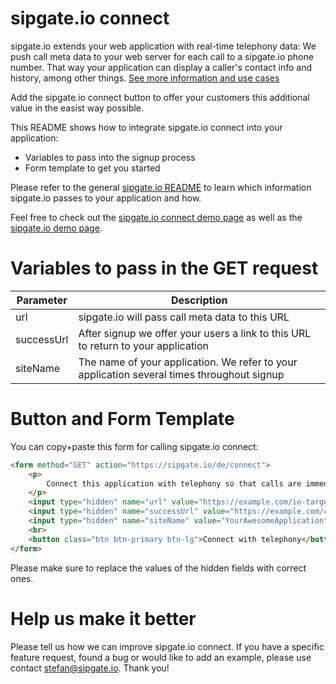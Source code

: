 sipgate.io connect
==================

sipgate.io extends your web application with real-time telephony data: We push call meta data to your web server for each call to a sipgate.io phone number. That way your application can display a caller's contact info and history, among other things. [See more information and use cases](https://www.sipgate.io)

Add the sipgate.io connect button to offer your customers this additional value in the easist way possible. 

This README shows how to integrate sipgate.io connect into your application:
* Variables to pass into the signup process
* Form template to get you started

Please refer to the general [sipgate.io README](https://github.com/sipgate/sipgate.io/blob/master/README.md)
to learn which information sipgate.io passes to your application and how.

Feel free to check out the [sipgate.io connect demo page](https://demo.sipgate.io/connect) as well as the
[sipgate.io demo page](https://demo.sipgate.io).


Variables to pass in the GET request
================

Parameter  | Description
---------- | -----------
url        | sipgate.io will pass call meta data to this URL
successUrl | After signup we offer your users a link to this URL to return to your application
siteName   | The name of your application. We refer to your application several times throughout signup


Button and Form Template
================

You can copy+paste this form for calling sipgate.io connect:

```html
<form method="GET" action="https://sipgate.io/de/connect">
    <p>
	    Connect this application with telephony so that calls are immediately displayed here
	</p>
	<input type="hidden" name="url" value="https://example.com/io-target/">
	<input type="hidden" name="successUrl" value="https://example.com/connected-to-io">
	<input type="hidden" name="siteName" value="YourAwesomeApplication">
    <br>
    <button class="btn btn-primary btn-lg">Connect with telephony</button>
</form>
```

Please make sure to replace the values of the hidden fields with correct ones.

Help us make it better
======================

Please tell us how we can improve sipgate.io connect. If you have a specific feature request, found a bug or would like to add an example, please use contact stefan@sipgate.io. Thank you!
